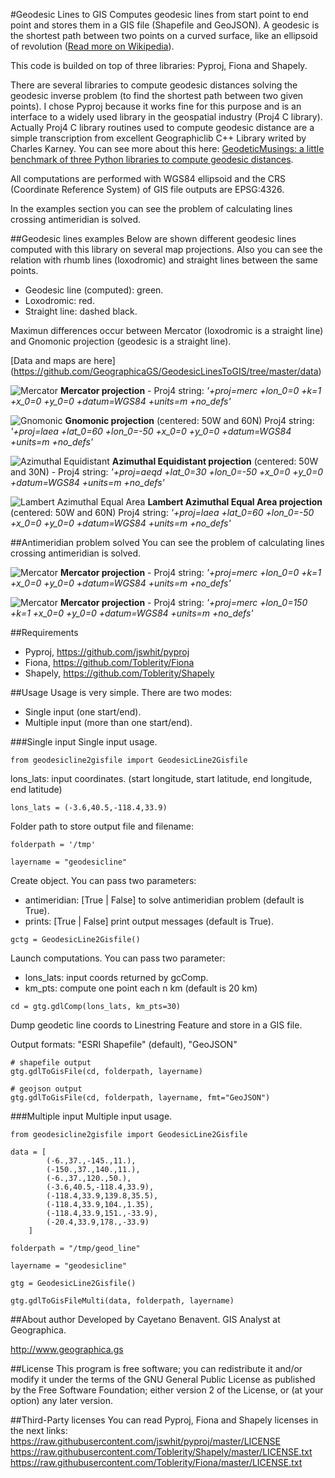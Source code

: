 #Geodesic Lines to GIS
Computes geodesic lines from start point to end point and stores them in a GIS 
file (Shapefile and GeoJSON). A geodesic is the shortest path between two 
points on a curved surface, like an ellipsoid of revolution ([Read more on Wikipedia](http://en.wikipedia.org/wiki/Geodesics_on_an_ellipsoid)).

This code is builded on top of three libraries: Pyproj, Fiona and Shapely.

There are several libraries to compute geodesic distances solving the geodesic 
inverse problem (to find the shortest path between two given points). 
I chose Pyproj because it works fine for this purpose and is an interface to a 
widely used library in the geospatial industry (Proj4 C library). Actually Proj4 C 
library routines used to compute geodesic distance are a simple transcription 
from excellent Geographiclib C++ Library writed by Charles Karney. 
You can see more about this here: 
[GeodeticMusings: a little benchmark of three Python libraries to compute geodesic distances](https://github.com/cayetanobv/GeodeticMusings).

All computations are performed with WGS84 ellipsoid and the CRS (Coordinate 
Reference System) of GIS file outputs are EPSG:4326.

In the examples section you can see the problem of calculating lines crossing 
antimeridian is solved.

##Geodesic lines examples
Below are shown different geodesic lines computed with this library on several 
map projections. Also you can see the relation with rhumb lines (loxodromic) 
and straight lines between the same points.

- Geodesic line (computed): green.
- Loxodromic: red.
- Straight line: dashed black.

Maximun differences occur between Mercator (loxodromic is a straight line) 
and Gnomonic projection (geodesic is a straight line).

[Data and maps are here] (https://github.com/GeographicaGS/GeodesicLinesToGIS/tree/master/data)
 
![Mercator](https://github.com/GeographicaGS/GeodesicLinesToGIS/blob/master/data/img/KLAX_LEMD_merc.png)
__Mercator projection__ - Proj4 string:
_'+proj=merc +lon_0=0 +k=1 +x_0=0 +y_0=0 +datum=WGS84 +units=m +no_defs'_



![Gnomonic](https://github.com/GeographicaGS/GeodesicLinesToGIS/blob/master/data/img/KLAX_LEMD_gnom.png)
__Gnomonic projection__ (centered: 50W and 60N)
Proj4 string:
_'+proj=laea +lat_0=60 +lon_0=-50 +x_0=0 +y_0=0 +datum=WGS84 +units=m +no_defs'_



![Azimuthal Equidistant](https://github.com/GeographicaGS/GeodesicLinesToGIS/blob/master/data/img/KLAX_LEMD_azim.png)
__Azimuthal Equidistant projection__ (centered: 50W and 30N) - Proj4 string:
_'+proj=aeqd +lat_0=30 +lon_0=-50 +x_0=0 +y_0=0 +datum=WGS84 +units=m +no_defs'_



![Lambert Azimuthal Equal Area](https://github.com/GeographicaGS/GeodesicLinesToGIS/blob/master/data/img/KLAX_LEMD_laea.png)
__Lambert Azimuthal Equal Area projection__ (centered: 50W and 60N)
Proj4 string:
_'+proj=laea +lat_0=60 +lon_0=-50 +x_0=0 +y_0=0 +datum=WGS84 +units=m +no_defs'_



##Antimeridian problem solved
You can see the problem of calculating lines crossing antimeridian is solved.

![Mercator](https://github.com/GeographicaGS/GeodesicLinesToGIS/blob/master/data/img/Antimeridian.png)
__Mercator projection__ - Proj4 string:
_'+proj=merc +lon_0=0 +k=1 +x_0=0 +y_0=0 +datum=WGS84 +units=m +no_defs'_



![Mercator](https://github.com/GeographicaGS/GeodesicLinesToGIS/blob/master/data/img/Antimeridian_2.png)
__Mercator projection__ - Proj4 string:
_'+proj=merc +lon_0=150 +k=1 +x_0=0 +y_0=0 +datum=WGS84 +units=m +no_defs'_



##Requirements
- Pyproj, https://github.com/jswhit/pyproj
- Fiona, https://github.com/Toblerity/Fiona
- Shapely, https://github.com/Toblerity/Shapely

##Usage
Usage is very simple. There are two modes:
- Single input (one start/end).
- Multiple input (more than one start/end).

###Single input
Single input usage.
```
from geodesicline2gisfile import GeodesicLine2Gisfile
```
lons_lats: input coordinates.
(start longitude, start latitude, end longitude, end latitude) 
```
lons_lats = (-3.6,40.5,-118.4,33.9)
```

Folder path to store output file and filename:
```
folderpath = '/tmp'

layername = "geodesicline"
```

Create object. You can pass two parameters:
- antimeridian: [True | False] to solve antimeridian problem (default is True).
- prints: [True | False] print output messages (default is True).

```
gctg = GeodesicLine2Gisfile()
```
Launch computations. You can pass two parameter:
- lons_lats: input coords returned by gcComp.
- km_pts: compute one point each n km (default is 20 km)

```
cd = gtg.gdlComp(lons_lats, km_pts=30)
```

Dump geodetic line coords to Linestring Feature and store in a GIS file.

Output formats: "ESRI Shapefile" (default), "GeoJSON"

```
# shapefile output
gtg.gdlToGisFile(cd, folderpath, layername)

# geojson output
gtg.gdlToGisFile(cd, folderpath, layername, fmt="GeoJSON")
```

###Multiple input
Multiple input usage.
```
from geodesicline2gisfile import GeodesicLine2Gisfile

data = [
        (-6.,37.,-145.,11.),
        (-150.,37.,140.,11.),
        (-6.,37.,120.,50.),
        (-3.6,40.5,-118.4,33.9),
        (-118.4,33.9,139.8,35.5),
        (-118.4,33.9,104.,1.35),
        (-118.4,33.9,151.,-33.9),
        (-20.4,33.9,178.,-33.9)
    ]

folderpath = "/tmp/geod_line"

layername = "geodesicline"
    
gtg = GeodesicLine2Gisfile()
    
gtg.gdlToGisFileMulti(data, folderpath, layername)
```


##About author
Developed by Cayetano Benavent.
GIS Analyst at Geographica.

http://www.geographica.gs

##License
This program is free software; you can redistribute it and/or modify
it under the terms of the GNU General Public License as published by
the Free Software Foundation; either version 2 of the License, or
(at your option) any later version.

##Third-Party licenses
You can read Pyproj, Fiona and Shapely licenses in the next links:
https://raw.githubusercontent.com/jswhit/pyproj/master/LICENSE
https://raw.githubusercontent.com/Toblerity/Shapely/master/LICENSE.txt
https://raw.githubusercontent.com/Toblerity/Fiona/master/LICENSE.txt
